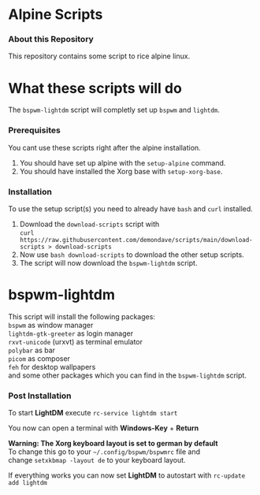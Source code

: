 # Alpine Scripts

### About this Repository

This repository contains some script to rice alpine linux.

# What these scripts will do

The `bspwm-lightdm` script will completly set up `bspwm` and `lightdm`.

### Prerequisites

You cant use these scripts right after the alpine installation.

1. You should have set up alpine with the `setup-alpine` command.
2. You should have installed the Xorg base with `setup-xorg-base`.

### Installation

To use the setup script(s) you need to already have `bash` and `curl` installed.

1. Download the `download-scripts` script with    
   `curl https://raw.githubusercontent.com/demondave/scripts/main/download-scripts > download-scripts`
2. Now use `bash download-scripts` to download the other setup scripts.
3. The script will now download the `bspwm-lightdm` script.

# bspwm-lightdm

This script will install the following packages:   
  `bspwm` as window manager   
  `lightdm-gtk-greeter` as login manager   
  `rxvt-unicode` (urxvt) as terminal emulator   
  `polybar` as bar   
  `picom` as composer   
  `feh` for desktop wallpapers   
  and some other packages which you can find in the `bspwm-lightdm` script. 
  
### Post Installation

To start **LightDM** execute `rc-service lightdm start`

You now can open a terminal with **Windows-Key** + **Return**

**Warning: The Xorg keyboard layout is set to german by default**  
To change this go to your `~/.config/bspwm/bspwmrc` file and   
change `setxkbmap -layout de` to your keyboard layout.

If everything works you can now set **LightDM** to autostart with `rc-update add lightdm`




